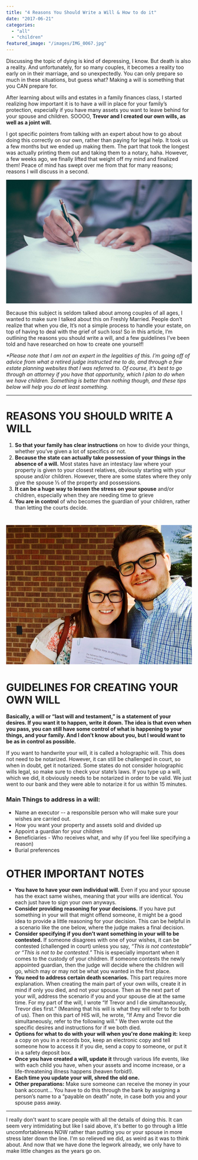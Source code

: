 ```yaml
---
title: "4 Reasons You Should Write a Will & How to do it"
date: "2017-06-21"
categories: 
  - "all"
  - "children"
featured_image: "/images/IMG_0067.jpg"
---
```


Discussing the topic of dying is kind of depressing, I know. But death is also a reality. And unfortunately, for so many couples, it becomes a reality too early on in their marriage, and so unexpectedly. You can only prepare so much in these situations, but guess what? Making a will is something that you CAN prepare for.

After learning about wills and estates in a family finances class, I started realizing how important it is to have a will in place for your family’s protection, especially if you have many assets you want to leave behind for your spouse and children. SOOOO, **Trevor and I created our own wills, as well as a joint will.**

I got specific pointers from talking with an expert about how to go about doing this correctly on our own, rather than paying for legal help. It took us a few months but we ended up making them. The part that took the longest was actually printing them out and taking them to a notary, haha. However, a few weeks ago, we finally lifted that weight off my mind and finalized them! Peace of mind has swept over me from that for many reasons; reasons I will discuss in a second.

![writing a will, why you should make a will, last will and testament planning, creating a will, how to write a will, how to write a holographic will, utah laws on writing a will, writing a will as newlyweds, marriage advice, marriage help, newlywed life, newlywed help, talking about death in marriage](/images/helloquence-51716.jpg)

Because this subject is seldom talked about among couples of all ages, I wanted to make sure I talked about this on Freshly Married. People don’t realize that when you die, It’s not a simple process to handle your estate, on top of having to deal with the grief of such loss! So in this article, I’m outlining the reasons you should write a will, and a few guidelines I’ve been told and have researched on how to create one yourself!

_\*Please note that I am not an expert in the legalities of this. I’m going off of advice from what a retired judge instructed me to do, and through a few estate planning websites that I was referred to. Of course, it’s best to go through an attorney if you have that opportunity, which I plan to do when we have children. Something is better than nothing though, and these tips below will help you do at least something._ 

* * *

# REASONS YOU SHOULD WRITE A WILL

1. **So that your family has clear instructions** on how to divide your things, whether you’ve given a lot of specifics or not.
2. **Because the state can actually take possession of your things in the absence of a will.** Most states have an intestacy law where your property is given to your closest relatives, obviously starting with your spouse and/or children. However, there are some states where they only give the spouse ⅓ of the property and possessions.
3. **It can be a huge way to lessen the stress on your spouse** and/or children, especially when they are needing time to grieve
4. **You are in control** of who becomes the guardian of your children, rather than letting the courts decide.

# ![writing a will, why you should make a will, last will and testament planning, creating a will, how to write a will, how to write a holographic will, utah laws on writing a will, writing a will as newlyweds, marriage advice, marriage help, newlywed life, newlywed help, talking about death in marriage](/images/IMG_1760-1.jpg)

# GUIDELINES FOR CREATING YOUR OWN WILL

**Basically, a will or “last will and testament,” is a statement of your desires. If you want it to happen, write it down. The idea is that even when you pass, you can still have some control of what is happening to your things, and your family. And I don’t know about you, but I would want to be as in control as possible.**

If you want to handwrite your will, it is called a holographic will. This does not need to be notarized. However, it can still be challenged in court, so when in doubt, get it notarized. Some states do not consider holographic wills legal, so make sure to check your state’s laws. If you type up a will, which we did, it obviously needs to be notarized in order to be valid. We just went to our bank and they were able to notarize it for us within 15 minutes.

### Main Things to address in a will:

- Name an executor -- a responsible person who will make sure your wishes are carried out. 
- How you want your property and assets sold and divided up
- Appoint a guardian for your children
- Beneficiaries - Who receives what, and why (if you feel like specifying a reason)
- Burial preferences

# OTHER IMPORTANT NOTES

- **You have to have your own individual will.** Even if you and your spouse has the exact same wishes, meaning that your wills are identical. You each just have to sign your own anyways.
- **Consider providing reasoning for your decisions.** If you have put something in your will that might offend someone, it might be a good idea to provide a little reasoning for your decision. This can be helpful in a scenario like the one below, where the judge makes a final decision.
- **Consider specifying if you don’t want something in your will to be contested.** If someone disagrees with one of your wishes, it can be contested (challenged in court) unless you say, _“This is not contestable” or “This is not to be contested.”_ This is especially important when it comes to the custody of your children. If someone contests the newly appointed guardian, then the judge will decide where the children will go, which may or may not be what you wanted in the first place.
- **You need to address certain death scenarios.** This part requires more explanation. When creating the main part of your own wills, create it in mind if only you died, and not your spouse. Then as the next part of your will, address the scenario if you and your spouse die at the same time. For my part of the will, I wrote “If Trevor and I die simultaneously, Trevor dies first.” (Meaning that his will is what they will refer to for both of us). Then on this part of HIS will, he wrote, “If Amy and Trevor die simultaneously, refer to the following will.” We then wrote out the specific desires and instructions for if we both died.
- **Options for what to do with your will when you're done making it:** keep a copy on you in a records box, keep an electronic copy and tell someone how to access it if you die, send a copy to someone, or put it in a safety deposit box.
- **Once you have created a will, update it** through various life events, like with each child you have, when your assets and income increase, or a life-threatening illness happens (heaven forbid!).
- **Each time you update your will, shred the old one.** 
- **Other preparations:** Make sure someone can receive the money in your bank account... You have to do this through the bank by assigning a person’s name to a “payable on death” note, in case both you and your spouse pass away.

* * *

I really don't want to scare people with all the details of doing this. It can seem very intimidating but like I said above, it's better to go through a little uncomfortableness NOW rather than putting you or your spouse in more stress later down the line. I'm so relieved we did, as weird as it was to think about. And now that we have done the legwork already, we only have to make little changes as the years go on.
